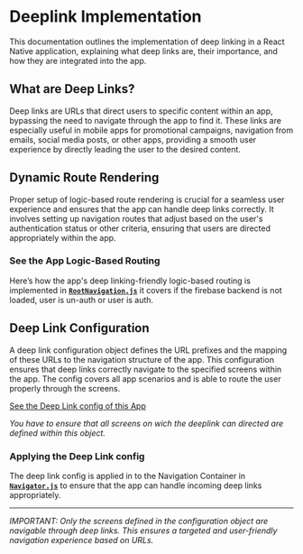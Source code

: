 # Deeplink Implementation

This documentation outlines the implementation of deep linking in a React Native application, explaining what deep links are, their importance, and how they are integrated into the app.

## What are Deep Links?

Deep links are URLs that direct users to specific content within an app, bypassing the need to navigate through the app to find it. These links are especially useful in mobile apps for promotional campaigns, navigation from emails, social media posts, or other apps, providing a smooth user experience by directly leading the user to the desired content.

## Dynamic Route Rendering

Proper setup of logic-based route rendering is crucial for a seamless user experience and ensures that the app can handle deep links correctly. It involves setting up navigation routes that adjust based on the user's authentication status or other criteria, ensuring that users are directed appropriately within the app.

### See the App Logic-Based Routing

Here’s how the app's deep linking-friendly logic-based routing is implemented in **[`RootNavigation.js`](/frontend/src/modules/navigation/RootNavigation.js)** it covers if the firebase backend is not loaded, user is un-auth or user is auth.

## Deep Link Configuration

A deep link configuration object defines the URL prefixes and the mapping of these URLs to the navigation structure of the app. This configuration ensures that deep links correctly navigate to the specified screens within the app.
The config covers all app scenarios and is able to route the user properly through the screens.

[See the Deep Link config of this App](/frontend/src/constants/constants.js)

_You have to ensure that all screens on wich the deeplink can directed are defined within this object._

### Applying the Deep Link config

The deep link config is applied in to the Navigation Container in **[`Navigator.js`](/frontend/src/modules/navigation/Navigator.js)** to ensure that the app can handle incoming deep links appropriately.

---

_IMPORTANT: Only the screens defined in the configuration object are navigable through deep links. This ensures a targeted and user-friendly navigation experience based on URLs._
